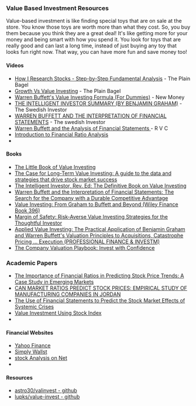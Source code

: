 ### Value Based Investment Resources

Value-based investment is like finding special toys that are on sale at the store. You know those toys are worth more than what they cost. So, you buy them because you think they are a great deal! It's like getting more for your money and being smart with how you spend it. You look for toys that are really good and can last a long time, instead of just buying any toy that looks fun right now. That way, you can have more fun and save money too!


#### Videos
- [How I Research Stocks - Step-by-Step Fundamental Analysis](https://www.youtube.com/watch?v=kXYvRR7gV2E) - The Plain Bagel
- [Growth Vs Value Investing](https://www.youtube.com/watch?v=6sUvcWpPvFE) - The Plain Bagel
- [Warren Buffett's Value Investing Formula (For Dummies)](https://www.youtube.com/watch?v=dWDPMD_rCY0) -  New Money
- [THE INTELLIGENT INVESTOR SUMMARY (BY BENJAMIN GRAHAM)](https://www.youtube.com/watch?v=npoyc_X5zO8) - The Swedish Investor
- [WARREN BUFFETT AND THE INTERPRETATION OF FINANCIAL STATEMENTS](https://www.youtube.com/watch?v=lBBXmim527A&t=239s) - The swedish Investor
- [Warren Buffett and the Analysis of Financial Statements
](https://www.youtube.com/watch?v=knaQgfxIi18&t=2419s) - R V C
- [Introduction to Financial Ratio Analysis](https://www.udemy.com/course/introduction-to-financial-ratio-analysis)
- 

#### Books
- [The Little Book of Value Investing](https://www.amazon.com/Little-Book-Value-Investing/dp/0470055898/)
- [The Case for Long-Term Value Investing: A guide to the data and strategies that drive stock market success](https://www.amazon.com/Case-Long-Term-Value-Investing-strategies-ebook/dp/B09MKKPM4P/)
- [The Intelligent Investor, Rev. Ed: The Definitive Book on Value Investing](https://www.amazon.com/Intelligent-Investor-Collins-Business-Essentials-ebook/dp/B000FC12C8/)
- [Warren Buffett and the Interpretation of Financial Statements: The Search for the Company with a Durable Competitive Advantage](https://www.amazon.com/Warren-Buffett-Interpretation-Financial-Statements-ebook/dp/B004DCAB28)
- [Value Investing: From Graham to Buffett and Beyond (Wiley Finance Book 396)](https://www.amazon.com/Value-Investing-Graham-Buffett-Finance-ebook/dp/B08M5C79D9/)
- [Margin of Safety: Risk-Averse Value Investing Strategies for the Thoughtful Investor ](https://www.amazon.com/Margin-Safety-Risk-Averse-Strategies-Thoughtful/dp/0887305105/)
- [Applied Value Investing: The Practical Application of Benjamin Graham and Warren Buffett's Valuation Principles to Acquisitions, Catastrophe Pricing ... Execution (PROFESSIONAL FINANCE & INVESTM)](https://www.amazon.co.uk/Applied-Value-Investing-Application-Acquisitions/dp/0071628185/)
- [The Company Valuation Playbook: Invest with Confidence](https://www.amazon.co.uk/Company-Valuation-Playbook-Invest-Confidence/dp/1838470816)
  
### Academic Papers
- [The Importance of Financial Ratios in Predicting Stock Price Trends: A Case Study in Emerging Markets](https://wneiz.pl/nauka_wneiz/frfu/79-2016/FRFU-79-13.pdf)
- [CAN MARKET RATIOS PREDICT STOCK PRICES: EMPIRICAL STUDY OF MANUFACTURING COMPANIES IN JORDAN](https://ijecm.co.uk/wp-content/uploads/2020/03/8316.pdf)
- [The Use of Financial Statements to Predict the Stock Market Effects of Systemic Crises](https://scholarship.claremont.edu/cgi/viewcontent.cgi?article=1088&context=cgu_etd)
- [Value Investment Using Stock Index](https://link.springer.com/chapter/10.1007/978-3-030-00677-8_9)
- 

#### Financial Websites
- [Yahoo Finance](https://finance.yahoo.com/)
- [Simply Wallst](https://simplywall.st/dashboard)
- [stock Analysis on Net](https://www.stock-analysis-on.net/)
- 

#### Resources
- [astro30/valinvest  - github](https://github.com/astro30/valinvest)
- [lupks/value-invest - github](https://github.com/lupks/value-invest)